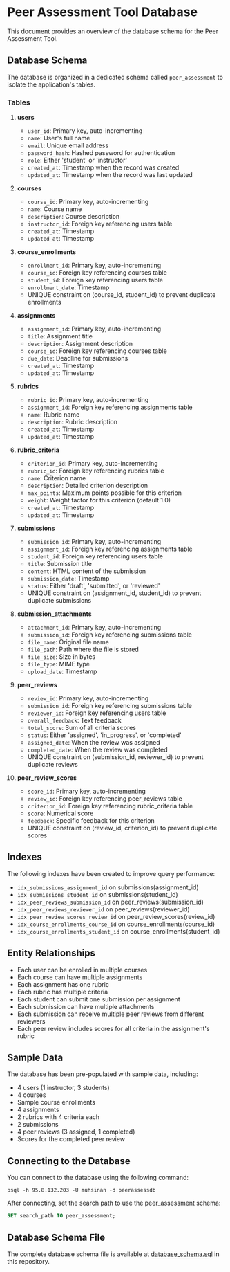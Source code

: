 # Peer Assessment Tool Database

This document provides an overview of the database schema for the Peer Assessment Tool.

## Database Schema

The database is organized in a dedicated schema called `peer_assessment` to isolate the application's tables.

### Tables

1. **users**
   - `user_id`: Primary key, auto-incrementing
   - `name`: User's full name
   - `email`: Unique email address
   - `password_hash`: Hashed password for authentication
   - `role`: Either 'student' or 'instructor'
   - `created_at`: Timestamp when the record was created
   - `updated_at`: Timestamp when the record was last updated

2. **courses**
   - `course_id`: Primary key, auto-incrementing
   - `name`: Course name
   - `description`: Course description
   - `instructor_id`: Foreign key referencing users table
   - `created_at`: Timestamp
   - `updated_at`: Timestamp

3. **course_enrollments**
   - `enrollment_id`: Primary key, auto-incrementing
   - `course_id`: Foreign key referencing courses table
   - `student_id`: Foreign key referencing users table
   - `enrollment_date`: Timestamp
   - UNIQUE constraint on (course_id, student_id) to prevent duplicate enrollments

4. **assignments**
   - `assignment_id`: Primary key, auto-incrementing
   - `title`: Assignment title
   - `description`: Assignment description
   - `course_id`: Foreign key referencing courses table
   - `due_date`: Deadline for submissions
   - `created_at`: Timestamp
   - `updated_at`: Timestamp

5. **rubrics**
   - `rubric_id`: Primary key, auto-incrementing
   - `assignment_id`: Foreign key referencing assignments table
   - `name`: Rubric name
   - `description`: Rubric description
   - `created_at`: Timestamp
   - `updated_at`: Timestamp

6. **rubric_criteria**
   - `criterion_id`: Primary key, auto-incrementing
   - `rubric_id`: Foreign key referencing rubrics table
   - `name`: Criterion name
   - `description`: Detailed criterion description
   - `max_points`: Maximum points possible for this criterion
   - `weight`: Weight factor for this criterion (default 1.0)
   - `created_at`: Timestamp
   - `updated_at`: Timestamp

7. **submissions**
   - `submission_id`: Primary key, auto-incrementing
   - `assignment_id`: Foreign key referencing assignments table
   - `student_id`: Foreign key referencing users table
   - `title`: Submission title
   - `content`: HTML content of the submission
   - `submission_date`: Timestamp
   - `status`: Either 'draft', 'submitted', or 'reviewed'
   - UNIQUE constraint on (assignment_id, student_id) to prevent duplicate submissions

8. **submission_attachments**
   - `attachment_id`: Primary key, auto-incrementing
   - `submission_id`: Foreign key referencing submissions table
   - `file_name`: Original file name
   - `file_path`: Path where the file is stored
   - `file_size`: Size in bytes
   - `file_type`: MIME type
   - `upload_date`: Timestamp

9. **peer_reviews**
   - `review_id`: Primary key, auto-incrementing
   - `submission_id`: Foreign key referencing submissions table
   - `reviewer_id`: Foreign key referencing users table
   - `overall_feedback`: Text feedback
   - `total_score`: Sum of all criteria scores
   - `status`: Either 'assigned', 'in_progress', or 'completed'
   - `assigned_date`: When the review was assigned
   - `completed_date`: When the review was completed
   - UNIQUE constraint on (submission_id, reviewer_id) to prevent duplicate reviews

10. **peer_review_scores**
    - `score_id`: Primary key, auto-incrementing
    - `review_id`: Foreign key referencing peer_reviews table
    - `criterion_id`: Foreign key referencing rubric_criteria table
    - `score`: Numerical score
    - `feedback`: Specific feedback for this criterion
    - UNIQUE constraint on (review_id, criterion_id) to prevent duplicate scores

## Indexes

The following indexes have been created to improve query performance:

- `idx_submissions_assignment_id` on submissions(assignment_id)
- `idx_submissions_student_id` on submissions(student_id)
- `idx_peer_reviews_submission_id` on peer_reviews(submission_id)
- `idx_peer_reviews_reviewer_id` on peer_reviews(reviewer_id)
- `idx_peer_review_scores_review_id` on peer_review_scores(review_id)
- `idx_course_enrollments_course_id` on course_enrollments(course_id)
- `idx_course_enrollments_student_id` on course_enrollments(student_id)

## Entity Relationships

- Each user can be enrolled in multiple courses
- Each course can have multiple assignments
- Each assignment has one rubric
- Each rubric has multiple criteria
- Each student can submit one submission per assignment
- Each submission can have multiple attachments
- Each submission can receive multiple peer reviews from different reviewers
- Each peer review includes scores for all criteria in the assignment's rubric

## Sample Data

The database has been pre-populated with sample data, including:
- 4 users (1 instructor, 3 students)
- 4 courses
- Sample course enrollments
- 4 assignments
- 2 rubrics with 4 criteria each
- 2 submissions
- 4 peer reviews (3 assigned, 1 completed)
- Scores for the completed peer review

## Connecting to the Database

You can connect to the database using the following command:

```
psql -h 95.8.132.203 -U muhsinan -d peerassessdb
```

After connecting, set the search path to use the peer_assessment schema:

```sql
SET search_path TO peer_assessment;
```

## Database Schema File

The complete database schema file is available at [database_schema.sql](./database_schema.sql) in this repository. 